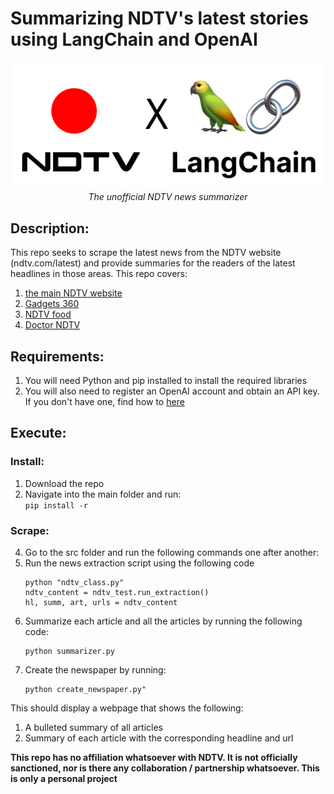 # Summarizing NDTV's latest stories using LangChain and OpenAI

<p align="center">
  <img src="https://github.com/SwamiKannan/Langchain---Summarizing-NDTV-top-stories/blob/main/cover.png">
  <br><i>The unofficial NDTV news summarizer</i>
</p>

## Description:
This repo seeks to scrape the latest news from the NDTV website (ndtv.com/latest) and provide summaries for the readers of the latest headlines in those areas. This repo
covers:
<ol>
  <li> <a href="ndtv.com">the main NDTV website</a></li>
  <li> <a href="Gadgets360.com">Gadgets 360</a></li>
  <li> <a href="food.ndtv.com">NDTV food</a></li>
  <li> <a href="doctor.ndtv.com">Doctor NDTV</a></li>
</ol>

## Requirements:
1. You will need Python and pip installed to install the required libraries
2. You will also need to register an OpenAI account and obtain an API key. If you don't have one, find how to <a href="https://www.howtogeek.com/885918/how-to-get-an-openai-api-key/">here</a>
## Execute:
### Install:
1. Download the repo
2. Navigate into the main folder and run:<br>
   `pip install -r`
### Scrape:
4. Go to the src folder and run the following commands one after another:
5. Run the news extraction script using the following code
   ```
   python "ndtv_class.py"
   ndtv_content = ndtv_test.run_extraction()
   hl, summ, art, urls = ndtv_content
   ```
6. Summarize each article and all the articles by running the following code:
   ```
   python summarizer.py
   ```
7. Create the newspaper by running:
   ```
   python create_newspaper.py"
   ```
This should display a webpage that shows the following:
1. A bulleted summary of all articles
2. Summary of each article with the corresponding headline and url

<b> This repo has no affiliation whatsoever with NDTV. It is not officially sanctioned, nor is there any collaboration / partnership whatsoever. This is only a personal project </b>
